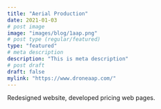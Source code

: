 ```yaml
---
title: "Aerial Production"
date: 2021-01-03
# post image
image: "images/blog/1aap.png"
# post type (regular/featured)
type: "featured"
# meta description
description: "This is meta description"
# post draft
draft: false
mylink: "https://www.droneaap.com/"
---
```



Redesigned website, developed pricing web pages.
